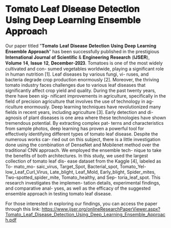 # 𝐓𝐨𝐦𝐚𝐭𝐨 𝐋𝐞𝐚𝐟 𝐃𝐢𝐬𝐞𝐚𝐬𝐞 𝐃𝐞𝐭𝐞𝐜𝐭𝐢𝐨𝐧 𝐔𝐬𝐢𝐧𝐠 𝐃𝐞𝐞𝐩 𝐋𝐞𝐚𝐫𝐧𝐢𝐧𝐠 𝐄𝐧𝐬𝐞𝐦𝐛𝐥𝐞 𝐀𝐩𝐩𝐫𝐨𝐚𝐜h

Our paper titled "𝐓𝐨𝐦𝐚𝐭𝐨 𝐋𝐞𝐚𝐟 𝐃𝐢𝐬𝐞𝐚𝐬𝐞 𝐃𝐞𝐭𝐞𝐜𝐭𝐢𝐨𝐧 𝐔𝐬𝐢𝐧𝐠 𝐃𝐞𝐞𝐩 𝐋𝐞𝐚𝐫𝐧𝐢𝐧𝐠 𝐄𝐧𝐬𝐞𝐦𝐛𝐥𝐞 𝐀𝐩𝐩𝐫𝐨𝐚𝐜𝐡" has been successfully published in the prestigious 𝐈𝐧𝐭𝐞𝐫𝐧𝐚𝐭𝐢𝐨𝐧𝐚𝐥 𝐉𝐨𝐮𝐫𝐧𝐚𝐥 𝐨𝐟 𝐒𝐜𝐢𝐞𝐧𝐭𝐢𝐟𝐢𝐜 & 𝐄𝐧𝐠𝐢𝐧𝐞𝐞𝐫𝐢𝐧𝐠 𝐑𝐞𝐬𝐞𝐚𝐫𝐜𝐡 (𝐈𝐉𝐒𝐄𝐑), 𝐕𝐨𝐥𝐮𝐦𝐞 𝟏𝟒, 𝐈𝐬𝐬𝐮𝐞 𝟏𝟐, 𝐃𝐞𝐜𝐞𝐦𝐛𝐞𝐫-𝟐𝟎𝟐𝟑. 
Tomatoes is one of the most widely cultivated and con-
sumed vegetables worldwide, playing a significant role in
human nutrition [1]. Leaf diseases by various fungi, vi-
ruses, and bacteria degrade crop production enormously
[2]. Moreover, the thriving tomato industry faces challenges
due to various leaf diseases that significantly affect crop yield
and quality. During the past twenty years, there have been sig-
nificant improvements in agriculture, specifically in the field of
precision agriculture that involves the use of technology in ag-
riculture enormously.
Deep learning techniques have revolutionized many fields in
recent years, including agriculture [3]. Early detection and di-
agnosis of plant diseases is one area where these technologies
have shown tremendous potential. By extracting complex pat-
terns and characteristics from sample photos, deep learning has
proven a powerful tool for effectively identifying different
types of tomato leaf disease. Despite the numerous works car-
ried out on this subject, there is a little investigation done using
the combination of DenseNet and Mobilenet method over the
traditional CNN approach. We employed the ensemble tech-
nique to take the benefits of both architectures.
In this study, we used the largest collection of tomato leaf dis-
ease dataset from the Kaggle [4], labeled as To- mato_mo-
saic_virus, Target_Spot, Bacterial_spot, Tomato_Yel-
low_Leaf_Curl_Virus, Late_blight, Leaf_Mold, Early_blight,
Spider_mites, Two-spotted_spider_mite, Tomato_healthy, and
Sep- toria_leaf_spot. This research investigates the implemen-
tation details, experimental findings, and comparative anal-
yses, as well as the efficacy of the suggested ensemble approach
in testing tomato leaf disease.

For those interested in exploring our findings, you can access the paper through this link: 
https://www.ijser.org/onlineResearchPaperViewer.aspx?Tomato_Leaf_Disease_Detection_Using_Deep_Learning_Ensemble_Approach.pdf

